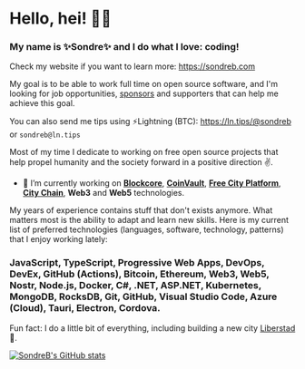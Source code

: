 # Hello, hei! 💛🖤

### My name is ✨**Sondre**✨ and I do what I love: coding!

Check my website if you want to learn more: https://sondreb.com

My goal is to be able to work full time on open source software, and I'm looking for job opportunities, [sponsors](https://github.com/sponsors/sondreb) and supporters that can help me achieve this goal.

You can also send me tips using ⚡Lightning (BTC): https://ln.tips/@sondreb or `sondreb@ln.tips`

Most of my time I dedicate to working on free open source projects that help propel humanity and the society forward in a positive direction ✌️.

- 🔨 I’m currently working on **[Blockcore](https://www.blockcore.net/)**, **[CoinVault](https://www.coinvault.io/)**, **[Free City Platform](https://freeplatform.city/)**, **[City Chain](https://www.city-chain.org/)**, **Web3** and **Web5** technologies.

My years of experience contains stuff that don't exists anymore. What matters most is the ability to adapt and learn new skills. Here is my current list of preferred technologies (languages, software, technology, patterns) that I enjoy working lately:

### JavaScript, TypeScript, Progressive Web Apps, DevOps, DevEx, GitHub (Actions), Bitcoin, Ethereum, Web3, Web5, Nostr, Node.js, Docker, C#, .NET, ASP.NET, Kubernetes, MongoDB, RocksDB, Git, GitHub, Visual Studio Code, Azure (Cloud), Tauri, Electron, Cordova. ###

Fun fact: I do a little bit of everything, including building a new city [Liberstad](https://www.liberstad.com)🏡.

[![SondreB's GitHub stats](https://github-readme-stats.vercel.app/api?username=sondreb&count_private=true&theme=dark&include_all_commits=true)](#)
